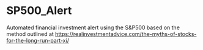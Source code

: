 # SP500_Alert
Automated financial investment alert using the S&amp;P500 based on the method outlined at https://realinvestmentadvice.com/the-myths-of-stocks-for-the-long-run-part-xi/
